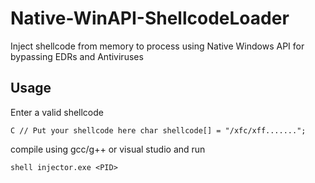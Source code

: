 # Native-WinAPI-ShellcodeLoader
Inject shellcode from memory to process using Native Windows API for bypassing EDRs and Antiviruses

## Usage
Enter a valid shellcode

`C
// Put your shellcode here
char shellcode[] = "/xfc/xff.......";
`

compile using gcc/g++ or visual studio and run

`shell
injector.exe <PID>
`
